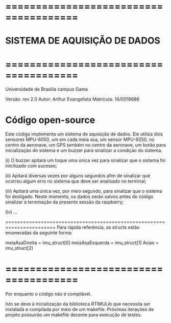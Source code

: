 # ======================================
# SISTEMA DE AQUISIÇÃO DE DADOS
# ======================================
  Universidade de Brasília
  campus Gama
 
  Versão: rev 2.0
  Autor: Arthur Evangelista
  Matrícula: 14/0016686
 
  Código open-source
  =======================================================================
  Este código implementa um sistema de aquisição de dados. Ele utiliza
  dois sensores MPU-6050, um em cada meia asa, um sensor MPU-9250, no
  centro da aeronave, um GPS também no centro da aeronave, um botão
  para inicialização do sistema e um buzzer para sinalizar a condição
  do sistema.
  
  (i) O buzzer apitará um toque uma única vez para sinalizar que o sistema foi inicilizado com sucesso; 
  
  (ii) Apitará diversas vezes por alguns segundos afim de sinalizar que ocorreu algum erro no sistema que deve ser analisado no terminal; 
  
  (iii) Apitará uma única vez, por meio segundo, para sinalizar que o sistema foi desligado. Neste momento, os dados serão salvos antes do código sinalizar a terminação da presente sessão da raspberry; 
  
  (iv) ...   
  
  =======================================================================
  Para rápida referência, as structs estão enumeradas da seguinte forma:
 
  meiaAsaDireita = imu_struct[0]
  meiaAsaEsquerda = imu_struct[1]
  Aviao = imu_struct[2]
# ======================================

Por enquanto o código não é compilável.

Isto se deve à inicialização da biblioteca RTIMULib que necessita ser instalada e compilada por meio de um makefile.
Próximas iterações de projeto possuirão um makefile decente para execução de testes.
